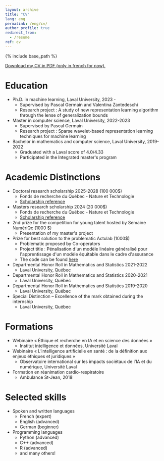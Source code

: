```yaml
---
layout: archive
title: "CV"
lang: eng
permalink: /eng/cv/
author_profile: true
redirect_from:
  - /resume
ref: cv
---
```


{% include base_path %}

<a href="/files/CV_Mathieu_Bazinet_fr.pdf">Download my CV in PDF (only in french for now).</a>

Education
======
* Ph.D. in machine learning, Laval University, 2023 - 
  * Supervised by Pascal Germain and Valentina Zantedeschi
  * Research project : A study of new representation learning algorithm through the lense of generalization bounds
* Master in computer science, Laval University, 2022-2023
  * Supervised by Pascal Germain
  * Research project : Sparse wavelet-based representation learning techniques for machine learning 
* Bachelor in mathematics and computer science, Laval University, 2019-2022
  * Graduated with a Laval score of 4.0/4.33
  * Participated in the Integrated master's program

Academic Distinctions
======
* Doctoral research scholarship 2025-2028 (100 000$)
  * Fonds de recherche du Québec - Nature et Technologie
  * <a href="https://doi.org/10.69777/343192">Scholarship reference</a>
* Masters research scholarship 2024 (20 000$)
  * Fonds de recherche du Québec - Nature et Technologie
  * <a href="https://doi.org/10.69777/326466">Scholarship reference</a>
* 2nd prize for the competition for young talent hosted by Semaine NumériQc (1000 $)
  * Presentation of my master's project
* Prize for best solution to the problematic Actulab (1000$)
  * Problematic proposed by Co-operators
  * Project title : Pénalisation d'un modèle linéaire généralisé pour l'apprentissage d'un modèle équitable dans le cadre d'assurance 
  * The code can be found [here](https://github.com/MathieuBazinet/Actulab)
* Departmental Honor Roll in Mathematics and Statistics 2021-2022
  * Laval University, Québec
* Departmental Honor Roll in Mathematics and Statistics 2020-2021
  * Laval University, Québec
* Departmental Honor Roll in Mathematics and Statistics 2019-2020
  * Laval University, Québec
* Special Distinction – Excellence of the mark obtained during the internship
  * Laval University, Québec

Formations
======
* Webinaire « Éthique et recherche en IA et en science des données » 
  * Institut intelligence et données, Université Laval
* Webinaire « L’intelligence artificielle en santé : de la définition aux enjeux éthiques et juridiques »
  * Observatoire international sur les impacts sociétaux de l’IA et du numérique, Université Laval
* Formation en réanimation cardio-respiratoire 
  * Ambulance St-Jean, 2018

Selected skills
======

* Spoken and written languages
  * French (expert)
  * English (advanced)
  * German (beginner)
* Programming languages
  * Python (advanced)
  * C++ (advanced)
  * R (advanced)
  * and many others!